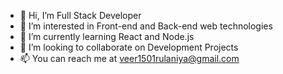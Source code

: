- 👋 Hi, I’m Full Stack Developer
- 👀 I’m interested in Front-end and Back-end web technologies
- 🌱 I’m currently learning React and Node.js
- 💞️ I’m looking to collaborate on Development Projects
- 📫 You can reach me at veer1501rulaniya@gmail.com

<!---
developer-full/developer-full is a ✨ special ✨ repository because its `README.md` (this file) appears on your GitHub profile.
You can click the Preview link to take a look at your changes.
--->

